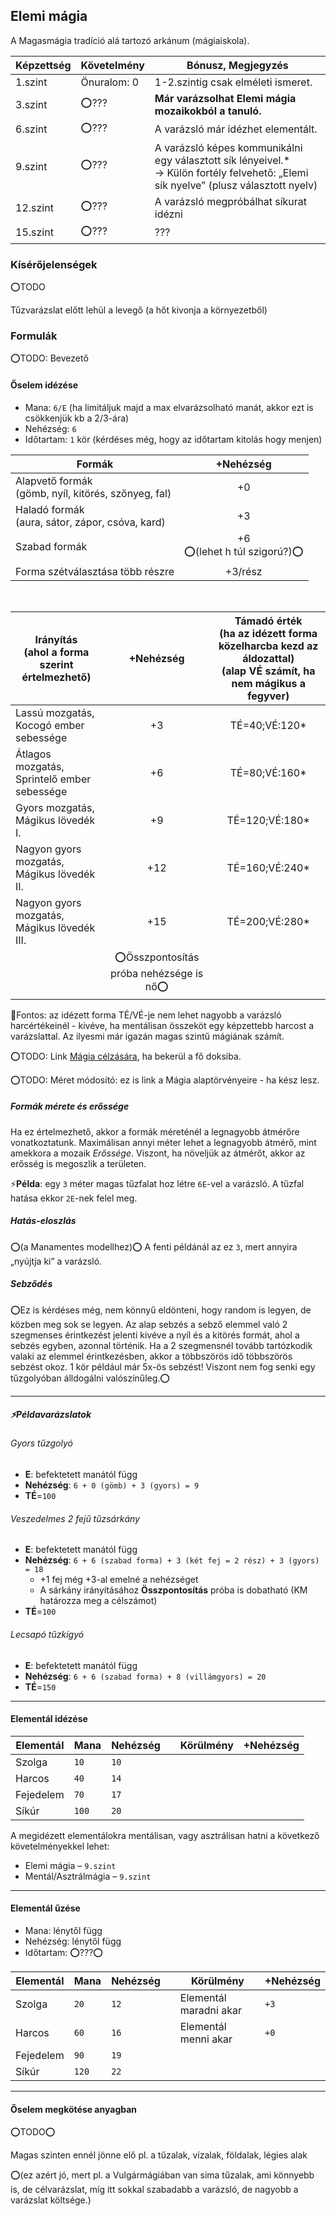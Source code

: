 ## Elemi mágia

A Magasmágia tradíció alá tartozó arkánum (mágiaiskola).
  
| **Képzettség** | **Követelmény** | **Bónusz, Megjegyzés**                                                                                                                      |
| -------------- | --------------- | ------------------------------------------------------------------------------------------------------------------------------------------- |
| 1.szint        | Önuralom: 0     | 1-2.szintig csak elméleti ismeret.                                                                                                          |
| 3.szint        | ⭕???           | **Már varázsolhat Elemi mágia mozaikokból a tanuló.**                                                                                       |
| 6.szint        | ⭕???           | A varázsló már idézhet elementált.                                                                                                          |
| 9.szint        | ⭕???           | A varázsló képes kommunikálni egy választott sík lényeivel.\*<br>→ Külön fortély felvehető: „Elemi sík nyelve” (plusz választott nyelv) |
| 12.szint       | ⭕???           | A varázsló megpróbálhat síkurat idézni                                                                                                      |
| 15.szint       | ⭕???           | ???                                                                                                                                         |

### Kísérőjelenségek

⭕TODO

Tűzvarázslat előtt lehül a levegő (a hőt kivonja a környezetből) 


### Formulák

⭕TODO: Bevezető

#### Őselem idézése

- Mana: `6/E` (ha limitáljuk majd a max elvarázsolható manát, akkor ezt is csökkenjük kb a 2/3-ára)
- Nehézség: `6`
- Időtartam: `1` kör (kérdéses még, hogy az időtartam kitolás hogy menjen)

| **Formák**                                             |          **+Nehézség**           |
| ------------------------------------------------------ |:--------------------------------:|
| Alapvető formák<br>(gömb, nyíl, kitörés, szőnyeg, fal) |                +0                |
| Haladó formák<br>(aura, sátor, zápor, csóva, kard)     |                +3                |
| Szabad formák                                          | +6<br>⭕(lehet h túl szigorú?)⭕ |
| Forma szétválasztása több részre                       |             +3/rész              |

<br>
  
| **Irányítás  <br>**(ahol a forma szerint értelmezhető) |              **+Nehézség**               | **Támadó érték**<br>(ha az idézett forma közelharcba kezd az áldozattal)<br>(alap VÉ számít, ha nem mágikus a fegyver) |
| ------------------------------------------------------ |:----------------------------------------:|:--------------------------------------------------------------:|
| Lassú mozgatás,<br>Kocogó ember sebessége              |                    +3                    |                                TÉ=40;VÉ:120\*                  |
| Átlagos mozgatás,<br>Sprintelő ember sebessége         |                    +6                    |                                TÉ=80;VÉ:160\*                  |
| Gyors mozgatás,<br>Mágikus lövedék I.                  |                    +9                    |                                TÉ=120;VÉ:180\*                 |
| Nagyon gyors mozgatás,<br>Mágikus lövedék II.          |                   +12                    |                                TÉ=160;VÉ:240\*                 |
| Nagyon gyors mozgatás,<br>Mágikus lövedék III.         |                   +15                    |                                TÉ=200\;VÉ:280*                 |
|                                                        | ⭕Összpontosítás próba nehézsége is nő⭕ |                                                                 |

🔆Fontos: az idézett forma TÉ/VÉ-je nem lehet nagyobb a varázsló harcértékeinél - kivéve, ha mentálisan összeköt egy képzettebb harcost a varázslattal. Az ilyesmi már igazán magas szintű mágiának számít.


⭕TODO: Link [Mágia célzására](https://github.com/kaktusztea/km100/wiki/STUDY.magia.celzasa), ha bekerül a fő doksiba.

⭕TODO: Méret módosító: ez is link a Mágia alaptörvényeire - ha kész lesz.

##### Formák mérete és erőssége

Ha ez értelmezhető, akkor a formák méreténél a legnagyobb átmérőre vonatkoztatunk. Maximálisan annyi méter lehet a legnagyobb átmérő, mint amekkora a mozaik _Erőssége_. Viszont, ha növeljük az átmérőt, akkor az erősség is megoszlik a területen.

⚡**Példa**: egy `3` méter magas tűzfalat hoz létre `6E`-vel a varázsló. A tűzfal hatása ekkor `2E`-nek felel meg.

##### Hatás-eloszlás
⭕(a Manamentes modellhez)⭕
A fenti példánál az ez `3`, mert annyira „nyújtja ki” a varázsló.

##### Sebződés

⭕Ez is kérdéses még, nem könnyű eldönteni, hogy random is legyen, de közben meg sok se legyen. Az alap sebzés a sebző elemmel való 2 szegmenses érintkezést jelenti kivéve a nyíl és a kitörés formát, ahol a sebzés egyben, azonnal történik. Ha a 2 szegmensnél tovább tartózkodik valaki az elemmel érintkezésben, akkor a többszörös idő többszörös sebzést okoz. 1 kör például már 5x-ös sebzést! Viszont nem fog senki egy tűzgolyóban álldogálni valószínűleg.⭕

---
##### ⚡Példavarázslatok

###### Gyors tűzgolyó

- **E**: befektetett manától függ
- **Nehézség**: `6 + 0 (gömb) + 3 (gyors) = 9`
- **TÉ**=`100`

###### Veszedelmes 2 fejű tűzsárkány

- **E**: befektetett manától függ
- **Nehézség**: `6 + 6 (szabad forma) + 3 (két fej = 2 rész) + 3 (gyors) = 18`
  - +1 fej még +3-al emelné a nehézséget
  - A sárkány irányításához **Összpontosítás** próba is dobatható (KM határozza meg a célszámot)
- **TÉ**=`100`

###### Lecsapó tűzkígyó

- **E**: befektetett manától függ    
- **Nehézség**: `6 + 6 (szabad forma) + 8 (villámgyors) = 20`
- **TÉ**=`150`

---
#### Elementál idézése
| **Elementál** | **Mana** | **Nehézség** |     | **Körülmény** | **+Nehézség** |
| ------------- | -------- | ------------ | --- | ------------- | ------------- |
| Szolga        | `10`     | `10`         |     |               |               |
| Harcos        | `40`     | `14`         |     |               |               |
| Fejedelem     | `70`     | `17`         |     |               |               |
| Síkúr         | `100`    | `20`         |     |               |               |

A megidézett elementálokra mentálisan, vagy asztrálisan hatni a következő követelményekkel lehet:
- Elemi mágia – `9.szint`  
- Mentál/Asztrálmágia – `9.szint`

---
#### Elementál űzése

- Mana: lénytől függ
- Nehézség: lénytől függ
- Időtartam: ⭕???⭕
  
| **Elementál** | **Mana** | **Nehézség** |     | **Körülmény**          | **+Nehézség** |
| ------------- | -------- | ------------ | --- | ---------------------- | ------------- |
| Szolga        | `20`     | `12`         |     | Elementál maradni akar | `+3`          |
| Harcos        | `60`     | `16`         |     | Elementál menni akar   | `+0`          |
| Fejedelem     | `90`     | `19`         |     |                        |               |
| Síkúr         | `120`    | `22`         |     |                        |               |

---
#### Őselem megkötése anyagban

⭕TODO⭕

Magas szinten ennél jönne elő pl. a tűzalak, vízalak, földalak, légies alak

⭕(ez azért jó, mert pl. a Vulgármágiában van sima tűzalak, ami könnyebb is, de célvarázslat, míg itt sokkal szabadabb a varázsló, de nagyobb a varázslat költsége.)

